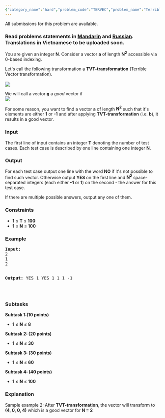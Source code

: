 ```yaml
---
{"category_name":"hard","problem_code":"TERVEC","problem_name":"Terrible vectors","languages_supported":{"0":"ADA","1":"ASM","2":"BASH","3":"BF","4":"C","5":"C99 strict","6":"CAML","7":"CLOJ","8":"CLPS","9":"CPP 4.3.2","10":"CPP 4.9.2","11":"CPP14","12":"CS2","13":"D","14":"ERL","15":"FORT","16":"FS","17":"GO","18":"HASK","19":"ICK","20":"ICON","21":"JAVA","22":"JS","23":"LISP clisp","24":"LISP sbcl","25":"LUA","26":"NEM","27":"NICE","28":"NODEJS","29":"PAS fpc","30":"PAS gpc","31":"PERL","32":"PERL6","33":"PHP","34":"PIKE","35":"PRLG","36":"PYPY","37":"PYTH","38":"PYTH 3.4","39":"RUBY","40":"SCALA","41":"SCM chicken","42":"SCM guile","43":"SCM qobi","44":"ST","45":"TCL","46":"TEXT","47":"WSPC"},"max_timelimit":1,"source_sizelimit":50000,"problem_author":"pavel1996","problem_tester":"kevinsogo","date_added":"10-07-2015","tags":{"0":"hadamard","1":"hard","2":"matrices","3":"paley","4":"pavel1996","5":"sept15","6":"sylvesters","7":"williamson"},"editorial_url":"http://discuss.codechef.com/problems/TERVEC","time":{"view_start_date":1442223000,"submit_start_date":1442223000,"visible_start_date":1442223000,"end_date":1735669800},"layout":"problem"}
---
```

<span class="solution-visible-txt">All submissions for this problem are available.</span><h3> Read problems statements in <a target="_blank" href="http://www.codechef.com/download/translated/SEPT15/mandarin/TERVEC.pdf">Mandarin</a> and <a target="_blank" href="http://www.codechef.com/download/translated/SEPT15/russian/TERVEC.pdf">Russian</a>. Translations in Vietnamese to be uploaded soon.</h3>
<p>You are given an integer <b>N</b>. Consider a vector <b>a</b> of length <b>N<sup>2</sup></b> accessible via 0-based indexing.</p>
<p>Let's call the following transformation a <b>TVT-transformation</b> (Terrible Vector transformation).<br /><br />
<img src="https://s3.amazonaws.com/codechef_shared/download/SEPT15/TERVEC1.jpg" />
</p>
<p>We will call a vector <b>g</b> a <em>good</em> vector if <br />
<img src="https://s3.amazonaws.com/codechef_shared/download/SEPT15/TERVEC2.jpg" />
</p>
<p>For some reason, you want to find a vector <b>a</b> of length <b>N<sup>2</sup></b> such that it's elements are either <b>1</b> or <b>-1</b> and after applying <b>TVT-transformation</b> (i.e. <b>b</b>), it results in a good vector.</p>
<h3>Input</h3>
<p>The first line of input contains an integer <b>T</b> denoting the number of test cases. Each test case is described by one line containing one integer <b>N</b>.</p>
<h3>Output</h3>
<p>For each test case output one line with the word <b>NO</b> if it's not possible to find such vector. Otherwise output <b>YES</b> on the first line and <b>N<sup>2</sup></b> space-separated integers (each either <b>-1</b> or <b>1</b>) on the second - the answer for this test case.</p>
<p>If there are multiple possible answers, output any one of them.</p>
<h3>Constraints</h3>
<ul>
<li><b>1</b> ≤ <b>T</b> ≤ <b>100</b></li>
<li><b>1</b> ≤ <b>N</b> ≤ <b>100</b></li>
</ul>
<h3>Example</h3>
<pre><b>Input:</b>
2
1
2

<b>Output:</b>
YES
1
YES
1 1 1 -1

</pre><h3>Subtasks</h3>

<p><b>Subtask 1:(10 points) </b></p>
<ul>
<li><b>1</b> ≤ <b>N</b> ≤ <b>8</b></li>
</ul>

<p><b>Subtask 2: (20 points)</b></p>
<ul>
<li><b>1</b> ≤ <b>N</b> ≤ <b> 30</b></li>
</ul>

<p><b>Subtask 3: (30 points)</b></p>
<ul>
<li><b>1</b> ≤ <b>N</b> ≤ <b>60</b></li>
</ul>

<p><b>Subtask 4: (40 points)</b></p>
<ul>
<li><b>1</b> ≤ <b>N</b> ≤ <b>100</b></li>
</ul>

<h3>Explanation</h3>
<p>Sample example 2: After <b>TVT-transformation</b>, the vector will transform to <b>(4, 0, 0, 4)</b> which is a good vector for <b>N = 2</b></p>
